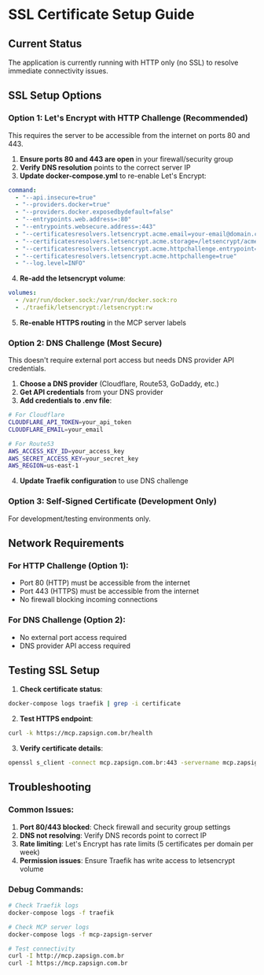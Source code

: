 # SSL Certificate Setup Guide

## Current Status
The application is currently running with HTTP only (no SSL) to resolve immediate connectivity issues.

## SSL Setup Options

### Option 1: Let's Encrypt with HTTP Challenge (Recommended)
This requires the server to be accessible from the internet on ports 80 and 443.

1. **Ensure ports 80 and 443 are open** in your firewall/security group
2. **Verify DNS resolution** points to the correct server IP
3. **Update docker-compose.yml** to re-enable Let's Encrypt:

```yaml
command:
  - "--api.insecure=true"
  - "--providers.docker=true"
  - "--providers.docker.exposedbydefault=false"
  - "--entrypoints.web.address=:80"
  - "--entrypoints.websecure.address=:443"
  - "--certificatesresolvers.letsencrypt.acme.email=your-email@domain.com"
  - "--certificatesresolvers.letsencrypt.acme.storage=/letsencrypt/acme.json"
  - "--certificatesresolvers.letsencrypt.acme.httpchallenge.entrypoint=web"
  - "--certificatesresolvers.letsencrypt.acme.httpchallenge=true"
  - "--log.level=INFO"
```

4. **Re-add the letsencrypt volume**:
```yaml
volumes:
  - /var/run/docker.sock:/var/run/docker.sock:ro
  - ./traefik/letsencrypt:/letsencrypt:rw
```

5. **Re-enable HTTPS routing** in the MCP server labels

### Option 2: DNS Challenge (Most Secure)
This doesn't require external port access but needs DNS provider API credentials.

1. **Choose a DNS provider** (Cloudflare, Route53, GoDaddy, etc.)
2. **Get API credentials** from your DNS provider
3. **Add credentials to .env file**:
```bash
# For Cloudflare
CLOUDFLARE_API_TOKEN=your_api_token
CLOUDFLARE_EMAIL=your_email

# For Route53
AWS_ACCESS_KEY_ID=your_access_key
AWS_SECRET_ACCESS_KEY=your_secret_key
AWS_REGION=us-east-1
```

4. **Update Traefik configuration** to use DNS challenge

### Option 3: Self-Signed Certificate (Development Only)
For development/testing environments only.

## Network Requirements

### For HTTP Challenge (Option 1):
- Port 80 (HTTP) must be accessible from the internet
- Port 443 (HTTPS) must be accessible from the internet
- No firewall blocking incoming connections

### For DNS Challenge (Option 2):
- No external port access required
- DNS provider API access required

## Testing SSL Setup

1. **Check certificate status**:
```bash
docker-compose logs traefik | grep -i certificate
```

2. **Test HTTPS endpoint**:
```bash
curl -k https://mcp.zapsign.com.br/health
```

3. **Verify certificate details**:
```bash
openssl s_client -connect mcp.zapsign.com.br:443 -servername mcp.zapsign.com.br
```

## Troubleshooting

### Common Issues:
1. **Port 80/443 blocked**: Check firewall and security group settings
2. **DNS not resolving**: Verify DNS records point to correct IP
3. **Rate limiting**: Let's Encrypt has rate limits (5 certificates per domain per week)
4. **Permission issues**: Ensure Traefik has write access to letsencrypt volume

### Debug Commands:
```bash
# Check Traefik logs
docker-compose logs -f traefik

# Check MCP server logs
docker-compose logs -f mcp-zapsign-server

# Test connectivity
curl -I http://mcp.zapsign.com.br
curl -I https://mcp.zapsign.com.br
```
